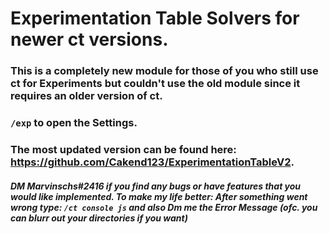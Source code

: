 # Experimentation Table Solvers for newer ct versions.
### This is a completely new module for those of you who still use ct for Experiments but couldn't use the old module since it requires an older version of ct.
### `/exp` to open the Settings.
### The most updated version can be found here: https://github.com/Cakend123/ExperimentationTableV2.
##### DM Marvinschs#2416 if you find any bugs or have features that you would like implemented. To make my life better: After something went wrong type: `/ct console js` and also Dm me the Error Message (ofc. you can blurr out your directories if you want)
